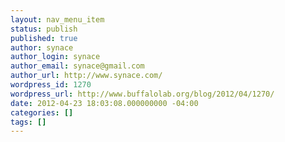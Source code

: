 ```yaml
---
layout: nav_menu_item
status: publish
published: true
author: synace
author_login: synace
author_email: synace@gmail.com
author_url: http://www.synace.com/
wordpress_id: 1270
wordpress_url: http://www.buffalolab.org/blog/2012/04/1270/
date: 2012-04-23 18:03:08.000000000 -04:00
categories: []
tags: []
---
```

 
